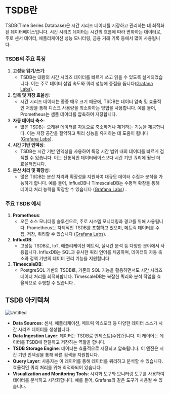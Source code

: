 # TSDB란

TSDB(Time Series Database)은 시간 시리즈 데이터를 저장하고 관리하는 데 최적화된 데이터베이스입니다. 시간 시리즈 데이터는 시간의 흐름에 따라 변화하는 데이터로, 주로 센서 데이터, 애플리케이션 성능 모니터링, 금융 거래 기록 등에서 많이 사용됩니다.

### TSDB의 주요 특징

1. **고성능 읽기/쓰기**:
    - TSDB는 대량의 시간 시리즈 데이터를 빠르게 쓰고 읽을 수 있도록 설계되었습니다. 이는 주로 데이터 삽입 속도와 쿼리 성능에 중점을 둡니다​ ([Grafana Labs](https://grafana.com/grafana/dashboards/13895-node-exporter-full/))​.
2. **압축 및 저장 효율성**:
    - 시간 시리즈 데이터는 종종 매우 크기 때문에, TSDB는 데이터 압축 및 효율적인 저장을 통해 디스크 사용량을 최소화하는 방법을 사용합니다. 예를 들어, Prometheus는 샘플 데이터를 압축하여 저장합니다.
3. **자동 데이터 축소**:
    - 많은 TSDB는 오래된 데이터를 자동으로 축소하거나 제거하는 기능을 제공합니다. 이는 저장 공간을 절약하고 쿼리 성능을 유지하는 데 도움이 됩니다​ ([Grafana Labs](https://grafana.com/grafana/dashboards/13895-node-exporter-full/))​.
4. **시간 기반 인덱싱**:
    - TSDB는 시간 기반 인덱싱을 사용하여 특정 시간 범위 내의 데이터를 빠르게 검색할 수 있습니다. 이는 전통적인 데이터베이스보다 시간 기반 쿼리에 훨씬 더 효율적입니다.
5. **분산 처리 및 확장성**:
    - 많은 TSDB는 분산 처리와 확장성을 지원하여 대규모 데이터 수집과 분석을 가능하게 합니다. 예를 들어, InfluxDB나 TimescaleDB는 수평적 확장을 통해 데이터 처리 능력을 확장할 수 있습니다​ ([Grafana Labs](https://grafana.com/grafana/dashboards/13895-node-exporter-full/))​ .

### 주요 TSDB 예시

1. **Prometheus**:
    - 오픈 소스 모니터링 솔루션으로, 주로 시스템 모니터링과 경고를 위해 사용됩니다. Prometheus는 자체적인 TSDB를 포함하고 있으며, 메트릭 데이터를 수집, 저장, 쿼리할 수 있습니다​ ([Grafana Labs](https://grafana.com/grafana/dashboards/13895-node-exporter-full/))​.
2. **InfluxDB**:
    - 고성능 TSDB로, IoT, 애플리케이션 메트릭, 실시간 분석 등 다양한 분야에서 사용됩니다. InfluxDB는 SQL과 유사한 쿼리 언어를 제공하며, 데이터의 자동 축소와 정책 기반의 데이터 관리 기능을 지원합니다
3. **TimescaleDB**:
    - PostgreSQL 기반의 TSDB로, 기존의 SQL 기능을 활용하면서도 시간 시리즈 데이터 처리를 최적화합니다. TimescaleDB는 복잡한 쿼리와 분석 작업을 효율적으로 수행할 수 있습니다 .

## TSDB 아키텍쳐

![Untitled](TSDB%E1%84%85%E1%85%A1%E1%86%AB%207597938074174a628fcf8f5e33fdb283/Untitled.png)

- **Data Sources**: 센서, 애플리케이션, 메트릭 익스포터 등 다양한 데이터 소스가 시간 시리즈 데이터를 생성합니다.
- **Data Ingestion Layer**: 데이터는 TSDB로 인제스트(수집)됩니다. 이 레이어는 데이터를 TSDB에 전달하고 저장하는 역할을 합니다.
- **TSDB Storage Engine**: 데이터는 효율적으로 저장되고 압축됩니다. 이 엔진은 시간 기반 인덱싱을 통해 빠른 검색을 지원합니다.
- **Query Layer**: 사용자는 이 레이어를 통해 데이터를 쿼리하고 분석할 수 있습니다. 효율적인 쿼리 처리를 위해 최적화되어 있습니다.
- **Visualization and Monitoring Tools**: 시각화 도구와 모니터링 도구를 사용하여 데이터를 분석하고 시각화합니다. 예를 들어, Grafana와 같은 도구가 사용될 수 있습니다.